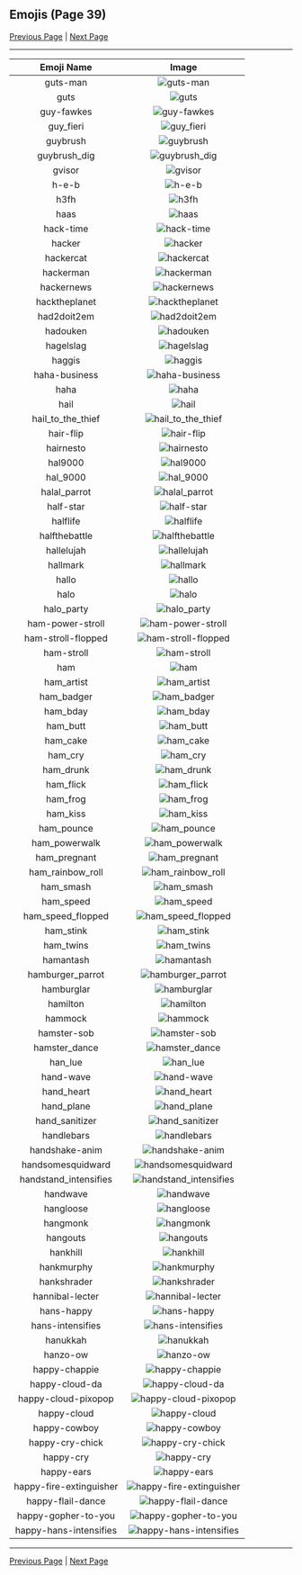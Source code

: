 
## Emojis (Page 39)

[Previous Page](/docs/hc/page-g-0038.md)
  | [Next Page](/docs/hc/page-h-0040.md)

<hr />

|Emoji Name|Image|
| :-: | :-: |
|guts-man| ![guts-man](/emojis/hc/guts-man.png)|
|guts| ![guts](/emojis/hc/guts.png)|
|guy-fawkes| ![guy-fawkes](/emojis/hc/guy-fawkes.png)|
|guy_fieri| ![guy_fieri](/emojis/hc/guy_fieri.png)|
|guybrush| ![guybrush](/emojis/hc/guybrush.png)|
|guybrush_dig| ![guybrush_dig](/emojis/hc/guybrush_dig.gif)|
|gvisor| ![gvisor](/emojis/hc/gvisor.png)|
|h-e-b| ![h-e-b](/emojis/hc/h-e-b.png)|
|h3fh| ![h3fh](/emojis/hc/h3fh.gif)|
|haas| ![haas](/emojis/hc/haas.png)|
|hack-time| ![hack-time](/emojis/hc/hack-time.gif)|
|hacker| ![hacker](/emojis/hc/hacker.png)|
|hackercat| ![hackercat](/emojis/hc/hackercat.png)|
|hackerman| ![hackerman](/emojis/hc/hackerman.jpg)|
|hackernews| ![hackernews](/emojis/hc/hackernews.png)|
|hacktheplanet| ![hacktheplanet](/emojis/hc/hacktheplanet.png)|
|had2doit2em| ![had2doit2em](/emojis/hc/had2doit2em.png)|
|hadouken| ![hadouken](/emojis/hc/hadouken.jpg)|
|hagelslag| ![hagelslag](/emojis/hc/hagelslag.png)|
|haggis| ![haggis](/emojis/hc/haggis.png)|
|haha-business| ![haha-business](/emojis/hc/haha-business.png)|
|haha| ![haha](/emojis/hc/haha.png)|
|hail| ![hail](/emojis/hc/hail.png)|
|hail_to_the_thief| ![hail_to_the_thief](/emojis/hc/hail_to_the_thief.jpg)|
|hair-flip| ![hair-flip](/emojis/hc/hair-flip.gif)|
|hairnesto| ![hairnesto](/emojis/hc/hairnesto.png)|
|hal9000| ![hal9000](/emojis/hc/hal9000.png)|
|hal_9000| ![hal_9000](/emojis/hc/hal_9000.png)|
|halal_parrot| ![halal_parrot](/emojis/hc/halal_parrot.gif)|
|half-star| ![half-star](/emojis/hc/half-star.png)|
|halflife| ![halflife](/emojis/hc/halflife.png)|
|halfthebattle| ![halfthebattle](/emojis/hc/halfthebattle.png)|
|hallelujah| ![hallelujah](/emojis/hc/hallelujah.png)|
|hallmark| ![hallmark](/emojis/hc/hallmark.png)|
|hallo| ![hallo](/emojis/hc/hallo.gif)|
|halo| ![halo](/emojis/hc/halo.png)|
|halo_party| ![halo_party](/emojis/hc/halo_party.gif)|
|ham-power-stroll| ![ham-power-stroll](/emojis/hc/ham-power-stroll.gif)|
|ham-stroll-flopped| ![ham-stroll-flopped](/emojis/hc/ham-stroll-flopped.gif)|
|ham-stroll| ![ham-stroll](/emojis/hc/ham-stroll.gif)|
|ham| ![ham](/emojis/hc/ham.png)|
|ham_artist| ![ham_artist](/emojis/hc/ham_artist.png)|
|ham_badger| ![ham_badger](/emojis/hc/ham_badger.png)|
|ham_bday| ![ham_bday](/emojis/hc/ham_bday.png)|
|ham_butt| ![ham_butt](/emojis/hc/ham_butt.png)|
|ham_cake| ![ham_cake](/emojis/hc/ham_cake.gif)|
|ham_cry| ![ham_cry](/emojis/hc/ham_cry.gif)|
|ham_drunk| ![ham_drunk](/emojis/hc/ham_drunk.gif)|
|ham_flick| ![ham_flick](/emojis/hc/ham_flick.gif)|
|ham_frog| ![ham_frog](/emojis/hc/ham_frog.gif)|
|ham_kiss| ![ham_kiss](/emojis/hc/ham_kiss.gif)|
|ham_pounce| ![ham_pounce](/emojis/hc/ham_pounce.gif)|
|ham_powerwalk| ![ham_powerwalk](/emojis/hc/ham_powerwalk.gif)|
|ham_pregnant| ![ham_pregnant](/emojis/hc/ham_pregnant.png)|
|ham_rainbow_roll| ![ham_rainbow_roll](/emojis/hc/ham_rainbow_roll.gif)|
|ham_smash| ![ham_smash](/emojis/hc/ham_smash.gif)|
|ham_speed| ![ham_speed](/emojis/hc/ham_speed.gif)|
|ham_speed_flopped| ![ham_speed_flopped](/emojis/hc/ham_speed_flopped.gif)|
|ham_stink| ![ham_stink](/emojis/hc/ham_stink.png)|
|ham_twins| ![ham_twins](/emojis/hc/ham_twins.gif)|
|hamantash| ![hamantash](/emojis/hc/hamantash.png)|
|hamburger_parrot| ![hamburger_parrot](/emojis/hc/hamburger_parrot.gif)|
|hamburglar| ![hamburglar](/emojis/hc/hamburglar.gif)|
|hamilton| ![hamilton](/emojis/hc/hamilton.png)|
|hammock| ![hammock](/emojis/hc/hammock.png)|
|hamster-sob| ![hamster-sob](/emojis/hc/hamster-sob.png)|
|hamster_dance| ![hamster_dance](/emojis/hc/hamster_dance.gif)|
|han_lue| ![han_lue](/emojis/hc/han_lue.png)|
|hand-wave| ![hand-wave](/emojis/hc/hand-wave.gif)|
|hand_heart| ![hand_heart](/emojis/hc/hand_heart.gif)|
|hand_plane| ![hand_plane](/emojis/hc/hand_plane.png)|
|hand_sanitizer| ![hand_sanitizer](/emojis/hc/hand_sanitizer.png)|
|handlebars| ![handlebars](/emojis/hc/handlebars.png)|
|handshake-anim| ![handshake-anim](/emojis/hc/handshake-anim.gif)|
|handsomesquidward| ![handsomesquidward](/emojis/hc/handsomesquidward.png)|
|handstand_intensifies| ![handstand_intensifies](/emojis/hc/handstand_intensifies.gif)|
|handwave| ![handwave](/emojis/hc/handwave.gif)|
|hangloose| ![hangloose](/emojis/hc/hangloose.png)|
|hangmonk| ![hangmonk](/emojis/hc/hangmonk.gif)|
|hangouts| ![hangouts](/emojis/hc/hangouts.png)|
|hankhill| ![hankhill](/emojis/hc/hankhill.png)|
|hankmurphy| ![hankmurphy](/emojis/hc/hankmurphy.jpg)|
|hankshrader| ![hankshrader](/emojis/hc/hankshrader.png)|
|hannibal-lecter| ![hannibal-lecter](/emojis/hc/hannibal-lecter.png)|
|hans-happy| ![hans-happy](/emojis/hc/hans-happy.png)|
|hans-intensifies| ![hans-intensifies](/emojis/hc/hans-intensifies.gif)|
|hanukkah| ![hanukkah](/emojis/hc/hanukkah.gif)|
|hanzo-ow| ![hanzo-ow](/emojis/hc/hanzo-ow.png)|
|happy-chappie| ![happy-chappie](/emojis/hc/happy-chappie.png)|
|happy-cloud-da| ![happy-cloud-da](/emojis/hc/happy-cloud-da.png)|
|happy-cloud-pixopop| ![happy-cloud-pixopop](/emojis/hc/happy-cloud-pixopop.png)|
|happy-cloud| ![happy-cloud](/emojis/hc/happy-cloud.png)|
|happy-cowboy| ![happy-cowboy](/emojis/hc/happy-cowboy.png)|
|happy-cry-chick| ![happy-cry-chick](/emojis/hc/happy-cry-chick.png)|
|happy-cry| ![happy-cry](/emojis/hc/happy-cry.png)|
|happy-ears| ![happy-ears](/emojis/hc/happy-ears.png)|
|happy-fire-extinguisher| ![happy-fire-extinguisher](/emojis/hc/happy-fire-extinguisher.png)|
|happy-flail-dance| ![happy-flail-dance](/emojis/hc/happy-flail-dance.gif)|
|happy-gopher-to-you| ![happy-gopher-to-you](/emojis/hc/happy-gopher-to-you.jpg)|
|happy-hans-intensifies| ![happy-hans-intensifies](/emojis/hc/happy-hans-intensifies.gif)|

<hr/>

[Previous Page](/docs/hc/page-g-0038.md)
  | [Next Page](/docs/hc/page-h-0040.md)
